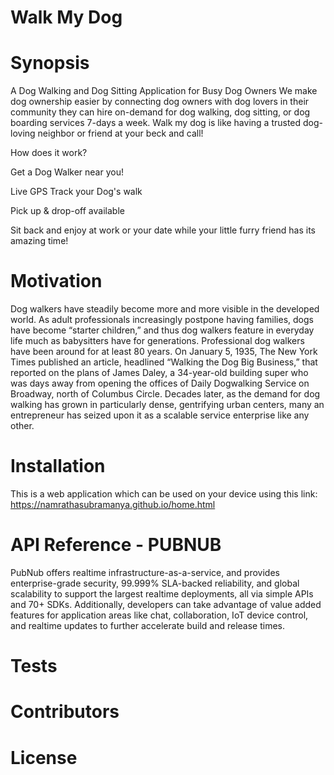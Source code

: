 # Walk My Dog
# Synopsis
A Dog Walking and Dog Sitting Application for Busy Dog Owners
We make dog ownership easier by connecting dog owners with dog lovers in their community they can hire on-demand for dog walking, dog sitting, or dog boarding services 7-days a week. Walk my dog is like having a trusted dog-loving neighbor or friend at your beck and call!

  How does it work?
  
   Get a Dog Walker near you!
  
   Live GPS Track your Dog's walk
  
   Pick up & drop-off available
  
   Sit back and enjoy at work or your date while your little furry friend has its amazing time!

# Motivation
Dog walkers have steadily become more and more visible in the developed world. As adult professionals increasingly postpone having families, dogs have become “starter children,” and thus dog walkers feature in everyday life much as babysitters have for generations. Professional dog walkers have been around for at least 80 years. On January 5, 1935, The New York Times published an article, headlined “Walking the Dog Big Business,” that reported on the plans of James Daley, a 34-year-old building super who was days away from opening the offices of Daily Dogwalking Service on Broadway, north of Columbus Circle. Decades later, as the demand for dog walking has grown in particularly dense, gentrifying urban centers, many an entrepreneur has seized upon it as a scalable service enterprise like any other. 

# Installation
This is a web application which can be used on your device using this link:
    https://namrathasubramanya.github.io/home.html

# API Reference - PUBNUB
PubNub offers realtime infrastructure-as-a-service, and provides enterprise-grade security, 99.999% SLA-backed reliability, and global scalability to support the largest realtime deployments, all via simple APIs and 70+ SDKs. Additionally, developers can take advantage of value added features for application areas like chat, collaboration, IoT device control, and realtime updates to further accelerate build and release times.

# Tests


# Contributors


# License

